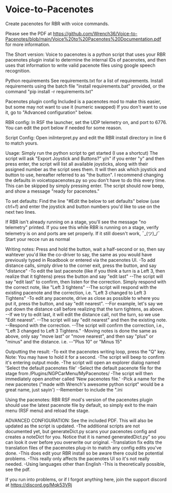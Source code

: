# Voice-to-Pacenotes
Create pacenotes for RBR with voice commands.

Please see the PDF at https://github.com/Wrench36/Voice-to-Pacenotes/blob/main/Voice%20to%20Pacenotes%20Documentation.pdf for more information.

The Short version:
Voice to pacenotes is a python script that uses your RBR pacenotes plugin instal to determine the internal IDs of pacenotes, and then uses that information to write valid pacenote files using google speech recognition.

Python requirements
See requirements.txt for a list of requirements.
Install requirements using the batch file "install requirements.bat" provided, or the 
command "pip install -r requirements.txt"

Pacenotes plugin config
Included is a pacenotes mod to make this easier, but some may not want to use it (numeric swapped)
If you don't want to use it, go to "Advanced configuration" below.

RBR config:
In RSF the launcher, set the UDP telemetry on, and port to 6776. You can edit the 
port below if needed for some reason.

Script Config:
Open iniInterpret.py and edit the RBR install directory in line 6 to match yours.

Usage:
Simply run the python script to get started (I use a shortcut)
The script will ask "Export Joystick and Buttons?” y/n" if you enter "y" and then press enter, the script will list all available joysticks, along with their assigned number as the script sees them. It will then ask which joystick and button to use, hereafter referred to as "the button".
I recommend changing the defaults in voicetopacenotes.py so you don't have to do this every time.
This can be skipped by simply pressing enter.
The script should now beep, and show a message "ready for pacenotes."

To set defaults:
  Find the line "#Edit the below to set defaults" below (use ctrl+f) and enter the joystick and button numbers you'd like to use on the next two lines.
  
If RBR isn't already running on a stage, you'll see the message "no telemetry" printed.
If you see this while RBR is running on a stage, verify telemetry is on and ports are set properly.
If it still doesn't work, ¯\_(ツ)_/¯
Start your recce run as normal

Writing notes:
Press and hold the button, wait a half-second or so, then say wahtever you'd like the co-driver to say, the same as you would have previously typed in Roadbook or entered via the pacenotes UI.
-To add distance calls, simply drive to the corner exit, press the button, and say "distance"
-To edit the last pacenote (like if you think a turn is a Left 3, then realize that it tightens) press the button and say "edit last"
  --The script will say "edit last" to confirm, then listen for the correction. Simply respond with the correct note, like "Left 3 tightens"
  --The script will respond with the existing pacenote and the correction, i.e. "Left 3 changed to Left 3 Tightens"
-To edit any pacenote, drive as close as possible to where you put it, press the button, and say "edit nearest".
  --For example, let's say we put down the distance call before realizing that the turn tightens, as above.
  --If we try to edit last, it will edit the distance call, not the turn, so we use "Edit nearest".
  --The script will say "edit nearest" and then the existing note.
  --Respond with the correction.
  --The script will confirm the correction, i.e., "Left 3 changed to Left 3 Tightens."
-Moving notes is done the same as above, only say "move last" or "move nearest", and then say "plus" or "minus" and the distance. i.e.
  --"Plus 10" or "Minus 15"

Outputting the result:
-To exit the pacenotes writing loop, press the "Q" key. Note: You may have to hold it for a second.
-The script will beep to confirm it's entering output mode.
-The script will open an explorer dialog named 'Select the default pacenotes file'
-Select the default pacenote file for the stage from <Richard Burns Rally Install>/Plugins/NGPCarMenu/MyPacenotes/<stage name>
-The script will then immediately open another called 'New pacenotes file.'
-Pick a name for the new pacenotes ("made with Wrench's awesome python script" would be a great name, just sayin')
  --Remember to include the ".ini

Using the pacenotes:
RBR RSF mod's version of the pacenotes plugin should use the latest pacenote file by default, so simply exit to the main menu (RSF menu) and reload the stage.

ADVANCED CONFIGURATION:
See the included PDF. This will also be updated as the script is updated.
-The additional scripts are not documented yet, but generateDict.py scans your pacenotes config and creates a noteDict for you. Notice that it is named
  generatedDict.py" so you can look it over before you overwrite our original.
-Translation fix edits the translation files of the pacenotes plug-in to match any config edits you've done.
  -This does edit your RBR install so be aware there could be potential problems.
  -This really only affects the pacenotes UI so it's not really needed.
-Using languages other than English
  -This is theoretically possible, see the pdf.
  
If you run into problems, or if I forgot anything here, join the support discord at https://discord.gg/Mqk53VRj













